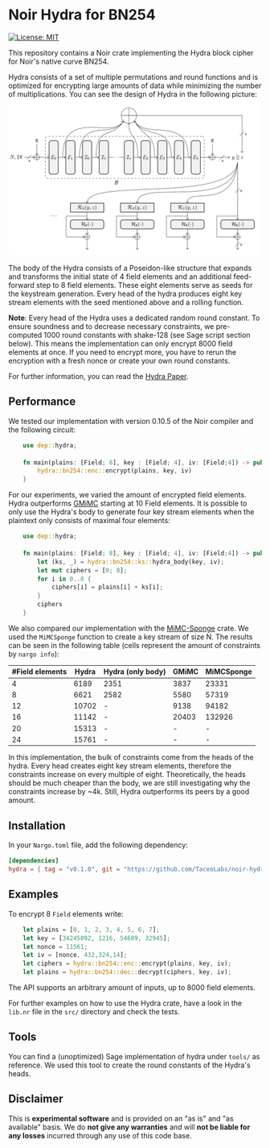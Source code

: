 # Noir Hydra for BN254

[![License: MIT](https://img.shields.io/badge/License-MIT-yellow.svg)](https://opensource.org/licenses/MIT)

This repository contains a Noir crate implementing the Hydra block cipher for Noir's native curve BN254.

Hydra consists of a set of multiple permutations and round functions and is optimized for encrypting large amounts of data while minimizing the number of multiplications. You can see the design of Hydra in the following picture:
![Hydra Design](https://github.com/TaceoLabs/noir-hydra/blob/1847fdcec75c1f25979f943e993cc16c04910c58/fig/hydra.jpeg)

The body of the Hydra consists of a Poseidon-like structure that expands and transforms the initial state of 4 field elements and an additional feed-forward step to 8 field elements. These eight elements serve as seeds for the keystream generation. Every head of the hydra produces eight key stream elements with the seed mentioned above and a rolling function.

**Note**: Every head of the Hydra uses a dedicated random round constant. To ensure soundness and to decrease necessary constraints, we pre-computed 1000 round constants with shake-128 (see Sage script section below). This means the implementation can only encrypt 8000 field elements at once. If you need to encrypt more, you have to rerun the encryption with a fresh nonce or create your own round constants.

For further information, you can read the [Hydra Paper](https://eprint.iacr.org/2022/342.pdf).

## Performance

We tested our implementation with version 0.10.5 of the Noir compiler and the following circuit:

```Rust
    use dep::hydra;

    fn main(plains: [Field; 8], key : [Field; 4], iv: [Field;4]) -> pub [Field; 8] {
        hydra::bn254::enc::encrypt(plains, key, iv)
    }
```

For our experiments, we varied the amount of encrypted field elements. Hydra outperforms [GMiMC](https://github.com/TaceoLabs/noir-GMiMC/tree/main) starting at 10 Field elements. It is possible to only use the Hydra's body to generate four key stream elements when the plaintext only consists of maximal four elements:

```Rust
    use dep::hydra;

    fn main(plains: [Field; 8], key : [Field; 4], iv: [Field;4]) -> pub [Field; 8] {
        let (ks, _) = hydra::bn254::ks::hydra_body(key, iv);
        let mut ciphers = [0; 8];
        for i in 0..8 {
            ciphers[i] = plains[i] + ks[i];
        }
        ciphers
    }
```

We also compared our implementation with the [MiMC-Sponge](https://github.com/seugu/Noir-MiMCsponge/tree/main) crate. We used the `MiMCSponge` function to create a key stream of size N. The results can be seen in the following table (cells represent the amount of constraints by `nargo info`):

| #Field elements | Hydra | Hydra (only body) | GMiMC | MiMCSponge |
| --------------- | ----- | ----------------- | ----- | ---------- |
| 4               | 6189  | 2351              | 3837  | 23331      |
| 8               | 6621  | 2582              | 5580  | 57319      |
| 12              | 10702 | -                 | 9138  | 94182      |
| 16              | 11142 | -                 | 20403 | 132926     |
| 20              | 15313 | -                 | -     | -          |
| 24              | 15761 | -                 | -     | -          |

In this implementation, the bulk of constraints come from the heads of the hydra. Every head creates eight key stream elements, therefore the constraints increase on every multiple of eight.
Theoretically, the heads should be much cheaper than the body, we are still investigating why the constraints increase by ~4k. Still, Hydra outperforms its peers by a good amount.

## Installation

In your `Nargo.toml` file, add the following dependency:

```toml
[dependencies]
hydra = { tag = "v0.1.0", git = "https://github.com/TaceoLabs/noir-hydra" }
```

## Examples

To encrypt 8 `Field` elements write:

```Rust
    let plains = [0, 1, 2, 3, 4, 5, 6, 7];
    let key = [34245092, 1216, 54609, 32945];
    let nonce = 11561;
    let iv = [nonce, 432,324,14];
    let ciphers = hydra::bn254::enc::encrypt(plains, key, iv);
    let plains = hydra::bn254::dec::decrypt(ciphers, key, iv);
```

The API supports an arbitrary amount of inputs, up to 8000 field elements.

For further examples on how to use the Hydra crate, have a look in the `lib.nr` file in the `src/` directory and check the tests.

## Tools

You can find a (unoptimized) Sage implementation of hydra under `tools/` as reference. We used this tool to create the round constants of the Hydra's heads.

## Disclaimer

This is **experimental software** and is provided on an "as is" and "as available" basis. We do **not give any warranties** and will **not be liable for any losses** incurred through any use of this code base.
